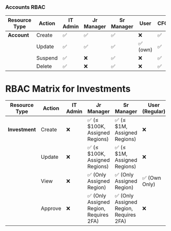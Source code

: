 ### Accounts RBAC

| Resource Type | Action  | IT Admin | Jr Manager | Sr Manager | User      | CFO  |
|--------------|---------|----------|------------|------------|-----------|------|
| **Account**  | Create  | ✅        | ✅          | ✅          | ❌        | ✅    |
|              | Update  | ✅        | ✅          | ✅          | ✅ (own)  | ✅    |
|              | Suspend | ✅        | ❌          | ✅          | ❌        | ✅    |
|              | Delete  | ✅        | ❌          | ✅          | ❌        | ✅    |

# RBAC Matrix for Investments

| Resource Type  | Action  | IT Admin | Jr Manager | Sr Manager | User (Regular) | CFO  |
|---------------|---------|----------|------------|------------|---------------|------|
| **Investment** | Create  | ❌        | ✅ (≤ $100K, Assigned Regions) | ✅ (≤ $1M, Assigned Regions) | ❌             | ✅    |
|               | Update  | ❌        | ✅ (≤ $100K, Assigned Regions) | ✅ (≤ $1M, Assigned Regions) | ❌             | ✅    |
|               | View    | ❌        | ✅ (Only Assigned Region) | ✅ (Only Assigned Region) | ✅ (Own Only)  | ✅    |
|               | Approve | ❌        | ✅ (Only Assigned Region, Requires 2FA) | ✅ (Only Assigned Region, Requires 2FA) | ❌             | ✅    |
